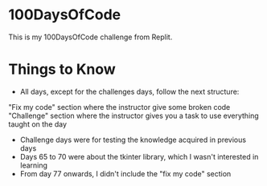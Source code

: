 # 100DaysOfCode

This is my 100DaysOfCode challenge from Replit.

# Things to Know

- All days, except for the challenges days, follow the next structure:

"Fix my code" section where the instructor give some broken code  
"Challenge" section where the instructor gives you a task to use everything taught on the day

- Challenge days were for testing the knowledge acquired in previous days
- Days 65 to 70 were about the tkinter library, which I wasn't interested in learning
- From day 77 onwards, I didn't include the "fix my code" section
